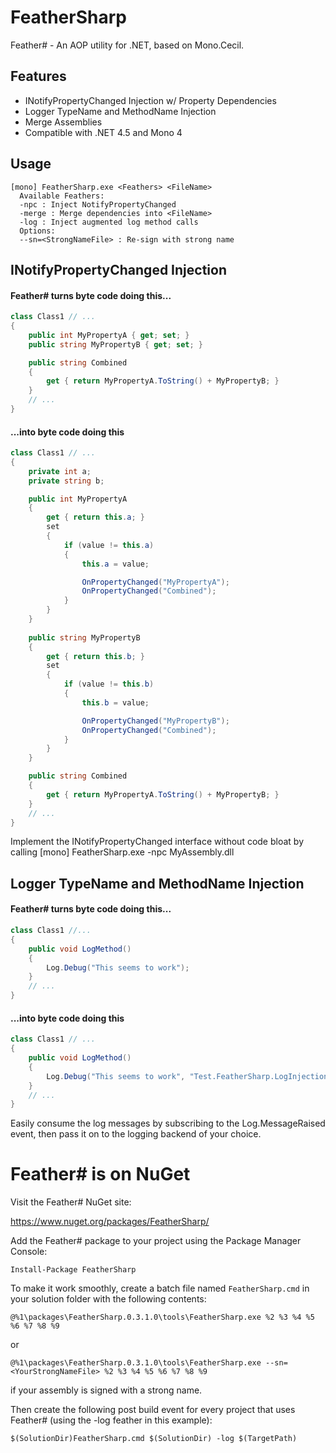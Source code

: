 # FeatherSharp
Feather# - An AOP utility for .NET, based on Mono.Cecil.

## Features
* INotifyPropertyChanged Injection w/ Property Dependencies
* Logger TypeName and MethodName Injection
* Merge Assemblies
* Compatible with .NET 4.5 and Mono 4

## Usage
    [mono] FeatherSharp.exe <Feathers> <FileName>
      Available Feathers:
      -npc : Inject NotifyPropertyChanged
      -merge : Merge dependencies into <FileName>
      -log : Inject augmented log method calls
      Options:
      --sn=<StrongNameFile> : Re-sign with strong name

## INotifyPropertyChanged Injection
#### Feather# turns byte code doing this...
```c#
class Class1 // ...
{
    public int MyPropertyA { get; set; }
    public string MyPropertyB { get; set; }

    public string Combined
    {
        get { return MyPropertyA.ToString() + MyPropertyB; }
    }
    // ...
}
```
#### ...into byte code doing this
```c#
class Class1 // ...
{
    private int a;
    private string b;

    public int MyPropertyA
    {
        get { return this.a; }
        set
        {
            if (value != this.a)
            {
                this.a = value;

                OnPropertyChanged("MyPropertyA");
                OnPropertyChanged("Combined");
            }
        }
    }
    
    public string MyPropertyB
    {
        get { return this.b; }
        set
        {
            if (value != this.b)
            {
                this.b = value;

                OnPropertyChanged("MyPropertyB");
                OnPropertyChanged("Combined");
            }
        }
    }

    public string Combined
    {
        get { return MyPropertyA.ToString() + MyPropertyB; }
    }
    // ...
}
```

Implement the INotifyPropertyChanged interface without code bloat by calling
    [mono] FeatherSharp.exe -npc MyAssembly.dll

## Logger TypeName and MethodName Injection
#### Feather# turns byte code doing this...
```c#
class Class1 //...
{
    public void LogMethod()
    {
        Log.Debug("This seems to work");
    }
    // ...
}
```
   
#### ...into byte code doing this
```c#
class Class1 // ...
{
    public void LogMethod()
    {
        Log.Debug("This seems to work", "Test.FeatherSharp.LogInjection.Class1", "LogMethod");
    }
    // ...
}
```

Easily consume the log messages by subscribing to the Log.MessageRaised event, then pass it on to the logging backend of your choice.

# Feather# is on NuGet

Visit the Feather# NuGet site:

https://www.nuget.org/packages/FeatherSharp/

Add the Feather# package to your project using the Package Manager Console:

    Install-Package FeatherSharp

To make it work smoothly, create a batch file named `FeatherSharp.cmd` in your solution folder with the following contents:

    @%1\packages\FeatherSharp.0.3.1.0\tools\FeatherSharp.exe %2 %3 %4 %5 %6 %7 %8 %9

or

    @%1\packages\FeatherSharp.0.3.1.0\tools\FeatherSharp.exe --sn=<YourStrongNameFile> %2 %3 %4 %5 %6 %7 %8 %9

if your assembly is signed with a strong name.

Then create the following post build event for every project that uses Feather# (using the -log feather in this example):

    $(SolutionDir)FeatherSharp.cmd $(SolutionDir) -log $(TargetPath)
